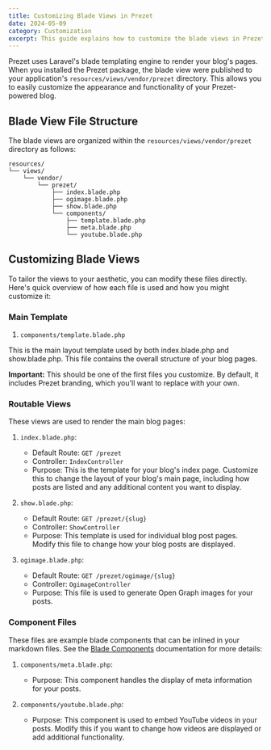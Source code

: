 ```yaml
---
title: Customizing Blade Views in Prezet
date: 2024-05-09
category: Customization
excerpt: This guide explains how to customize the blade views in Prezet to tailor your blog's appearance and functionality.
---
```


Prezet uses Laravel's blade templating engine to render your blog's pages. When you installed the Prezet package, the blade view were published to your application's `resources/views/vendor/prezet` directory. This allows you to easily customize the appearance and functionality of your Prezet-powered blog.

## Blade View File Structure

The blade views are organized within the `resources/views/vendor/prezet` directory as follows:

```plaintext
resources/
└── views/
    └── vendor/
        └── prezet/
            ├── index.blade.php
            ├── ogimage.blade.php
            ├── show.blade.php
            └── components/
                ├── template.blade.php
                ├── meta.blade.php
                └── youtube.blade.php
```


## Customizing Blade Views

To tailor the views to your aesthetic, you can modify these files directly. Here's quick overview of how each file is used and how you might customize it:

### Main Template

1. `components/template.blade.php`

This is the main layout template used by both index.blade.php and show.blade.php. This file contains the overall structure of your blog pages. 

**Important:** This should be one of the first files you customize. By default, it includes Prezet branding, which you'll want to replace with your own.

### Routable Views

These views are used to render the main blog pages:

1. `index.blade.php`:
    - Default Route: `GET /prezet`
    - Controller: `IndexController`
    - Purpose: This is the template for your blog's index page. Customize this to change the layout of your blog's main page, including how posts are listed and any additional content you want to display.

2. `show.blade.php`:
    - Default Route: `GET /prezet/{slug}`
    - Controller: `ShowController`
    - Purpose: This template is used for individual blog post pages. Modify this file to change how your blog posts are displayed.

3. `ogimage.blade.php`:
    - Default Route: `GET /prezet/ogimage/{slug}`
    - Controller: `OgimageController`
    - Purpose: This file is used to generate Open Graph images for your posts.

### Component Files

These files are example blade components that can be inlined in your markdown files. See the [Blade Components](features/blade) documentation for more details:

1. `components/meta.blade.php`:
    - Purpose: This component handles the display of meta information for your posts. 

2. `components/youtube.blade.php`:
    - Purpose: This component is used to embed YouTube videos in your posts. Modify this if you want to change how videos are displayed or add additional functionality.
